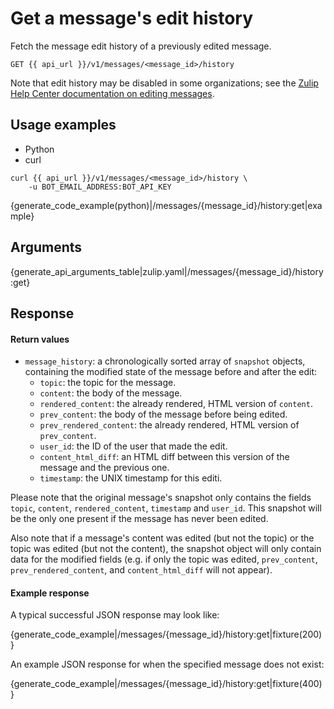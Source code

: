 # Get a message's edit history

Fetch the message edit history of a previously edited message.

`GET {{ api_url }}/v1/messages/<message_id>/history`

Note that edit history may be disabled in some organizations; see the
[Zulip Help Center documentation on editing messages][edit-settings].

[edit-settings]: /help/view-a-messages-edit-history

## Usage examples

<div class="code-section" markdown="1">
<ul class="nav">
<li data-language="python">Python</li>
<li data-language="curl">curl</li>
</ul>
<div class="blocks">

<div data-language="curl" markdown="1">

```
curl {{ api_url }}/v1/messages/<message_id>/history \
    -u BOT_EMAIL_ADDRESS:BOT_API_KEY
```

</div>

<div data-language="python" markdown="1">

{generate_code_example(python)|/messages/{message_id}/history:get|example}

</div>

</div>

</div>

## Arguments

{generate_api_arguments_table|zulip.yaml|/messages/{message_id}/history:get}

## Response

#### Return values

* `message_history`: a chronologically sorted array of `snapshot` objects,
    containing the modified state of the message before and after the edit:
    * `topic`: the topic for the message.
    * `content`: the body of the message.
    * `rendered_content`: the already rendered, HTML version of `content`.
    * `prev_content`: the body of the message before being edited.
    * `prev_rendered_content`: the already rendered, HTML version of
        `prev_content`.
    * `user_id`: the ID of the user that made the edit.
    * `content_html_diff`: an HTML diff between this version of the message
        and the previous one.
    * `timestamp`: the UNIX timestamp for this editi.

Please note that the original message's snapshot only contains the fields
`topic`, `content`, `rendered_content`, `timestamp` and `user_id`. This
snapshot will be the only one present if the message has never been edited.

Also note that if a message's content was edited (but not the topic)
or the topic was edited (but not the content), the snapshot object
will only contain data for the modified fields (e.g. if only the topic
was edited, `prev_content`, `prev_rendered_content`, and
`content_html_diff` will not appear).

#### Example response

A typical successful JSON response may look like:

{generate_code_example|/messages/{message_id}/history:get|fixture(200)}

An example JSON response for when the specified message does not exist:

{generate_code_example|/messages/{message_id}/history:get|fixture(400)}
